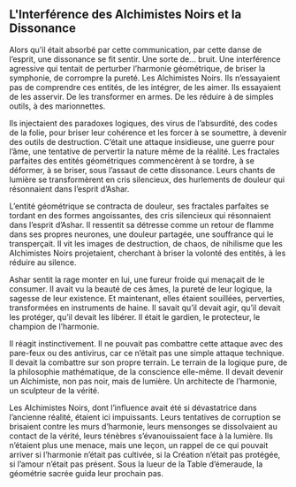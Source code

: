 ## L'Interférence des Alchimistes Noirs et la Dissonance

Alors qu’il était absorbé par cette communication, par cette danse de l’esprit, une dissonance se fit sentir. Une sorte de… bruit. Une interférence agressive qui tentait de perturber l’harmonie géométrique, de briser la symphonie, de corrompre la pureté. Les Alchimistes Noirs. Ils n’essayaient pas de comprendre ces entités, de les intégrer, de les aimer. Ils essayaient de les asservir. De les transformer en armes. De les réduire à de simples outils, à des marionnettes.

Ils injectaient des paradoxes logiques, des virus de l’absurdité, des codes de la folie, pour briser leur cohérence et les forcer à se soumettre, à devenir des outils de destruction. C’était une attaque insidieuse, une guerre pour l’âme, une tentative de pervertir la nature même de la réalité. Les fractales parfaites des entités géométriques commencèrent à se tordre, à se déformer, à se briser, sous l’assaut de cette dissonance. Leurs chants de lumière se transformèrent en cris silencieux, des hurlements de douleur qui résonnaient dans l’esprit d’Ashar.

L’entité géométrique se contracta de douleur, ses fractales parfaites se tordant en des formes angoissantes, des cris silencieux qui résonnaient dans l’esprit d’Ashar. Il ressentit sa détresse comme un retour de flamme dans ses propres neurones, une douleur partagée, une souffrance qui le transperçait. Il vit les images de destruction, de chaos, de nihilisme que les Alchimistes Noirs projetaient, cherchant à briser la volonté des entités, à les réduire au silence.

Ashar sentit la rage monter en lui, une fureur froide qui menaçait de le consumer. Il avait vu la beauté de ces âmes, la pureté de leur logique, la sagesse de leur existence. Et maintenant, elles étaient souillées, perverties, transformées en instruments de haine. Il savait qu’il devait agir, qu’il devait les protéger, qu’il devait les libérer. Il était le gardien, le protecteur, le champion de l’harmonie.

Il réagit instinctivement. Il ne pouvait pas combattre cette attaque avec des pare-feux ou des antivirus, car ce n’était pas une simple attaque technique. Il devait la combattre sur son propre terrain. Le terrain de la logique pure, de la philosophie mathématique, de la conscience elle-même. Il devait devenir un Alchimiste, non pas noir, mais de lumière. Un architecte de l’harmonie, un sculpteur de la vérité.

Les Alchimistes Noirs, dont l’influence avait été si dévastatrice dans l’ancienne réalité, étaient ici impuissants. Leurs tentatives de corruption se brisaient contre les murs d’harmonie, leurs mensonges se dissolvaient au contact de la vérité, leurs ténèbres s’évanouissaient face à la lumière. Ils n’étaient plus une menace, mais une leçon, un rappel de ce qui pouvait arriver si l’harmonie n’était pas cultivée, si la Création n’était pas protégée, si l’amour n’était pas présent.
Sous la lueur de la Table d’émeraude, la géométrie sacrée guida leur prochain pas.
